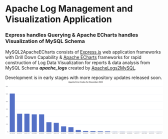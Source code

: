# Apache Log Management and Visualization Application
### Express handles Querying & Apache ECharts handles Visualization of MySQL Schema

MySQL2ApacheECharts consists of [Express.js](https://github.com/expressjs/express)
web application frameworks with Drill Down Capability & 
[Apache ECharts](https://github.com/apache/echarts) frameworks for rapid construction of Log Data Visualization for reports & data analysis 
from MySQL Schema ***apache_logs*** created by [ApacheLogs2MySQL](https://github.com/willthefarmer/apache-logs-to-mysql).

Development is in early stages with more repository updates released soon.
![Apache Codes Bar Chart](./assets/apache_codes_bar_chart.png)
